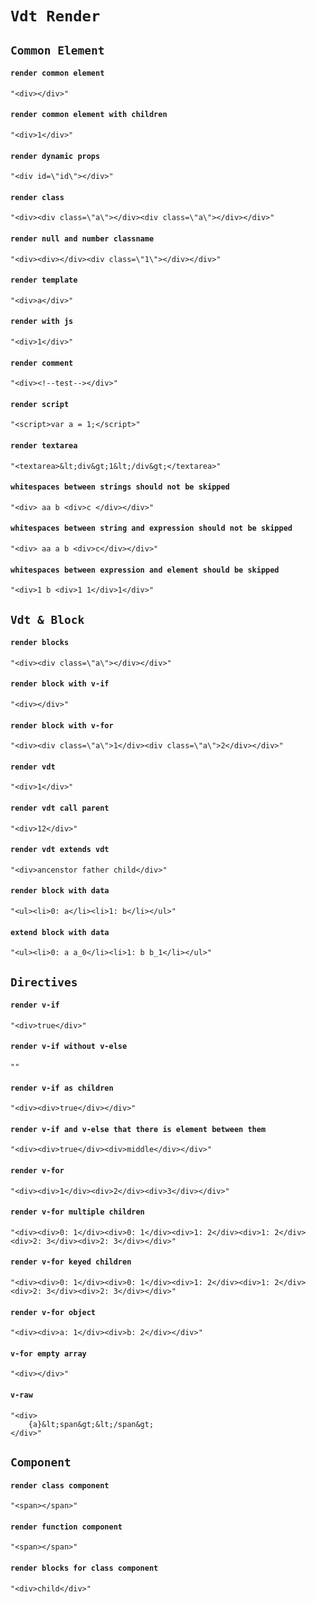 # `Vdt Render`

## `Common Element`

####   `render common element`

```
"<div></div>"
```

####   `render common element with children`

```
"<div>1</div>"
```

####   `render dynamic props`

```
"<div id=\"id\"></div>"
```

####   `render class`

```
"<div><div class=\"a\"></div><div class=\"a\"></div></div>"
```

####   `render null and number classname`

```
"<div><div></div><div class=\"1\"></div></div>"
```

####   `render template`

```
"<div>a</div>"
```

####   `render with js`

```
"<div>1</div>"
```

####   `render comment`

```
"<div><!--test--></div>"
```

####   `render script`

```
"<script>var a = 1;</script>"
```

####   `render textarea`

```
"<textarea>&lt;div&gt;1&lt;/div&gt;</textarea>"
```

####   `whitespaces between strings should not be skipped`

```
"<div> aa b <div>c </div></div>"
```

####   `whitespaces between string and expression should not be skipped`

```
"<div> aa a b <div>c</div></div>"
```

####   `whitespaces between expression and element should be skipped`

```
"<div>1 b <div>1 1</div>1</div>"
```

## `Vdt & Block`

####   `render blocks`

```
"<div><div class=\"a\"></div></div>"
```

####   `render block with v-if`

```
"<div></div>"
```

####   `render block with v-for`

```
"<div><div class=\"a\">1</div><div class=\"a\">2</div></div>"
```

####   `render vdt`

```
"<div>1</div>"
```

####   `render vdt call parent`

```
"<div>12</div>"
```

####   `render vdt extends vdt`

```
"<div>ancenstor father child</div>"
```

####   `render block with data`

```
"<ul><li>0: a</li><li>1: b</li></ul>"
```

####   `extend block with data`

```
"<ul><li>0: a a_0</li><li>1: b b_1</li></ul>"
```

## `Directives`

####   `render v-if`

```
"<div>true</div>"
```

####   `render v-if without v-else`

```
""
```

####   `render v-if as children`

```
"<div><div>true</div></div>"
```

####   `render v-if and v-else that there is element between them`

```
"<div><div>true</div><div>middle</div></div>"
```

####   `render v-for`

```
"<div><div>1</div><div>2</div><div>3</div></div>"
```

####   `render v-for multiple children`

```
"<div><div>0: 1</div><div>0: 1</div><div>1: 2</div><div>1: 2</div><div>2: 3</div><div>2: 3</div></div>"
```

####   `render v-for keyed children`

```
"<div><div>0: 1</div><div>0: 1</div><div>1: 2</div><div>1: 2</div><div>2: 3</div><div>2: 3</div></div>"
```

####   `render v-for object`

```
"<div><div>a: 1</div><div>b: 2</div></div>"
```

####   `v-for empty array`

```
"<div></div>"
```

####   `v-raw`

```
"<div>
    {a}&lt;span&gt;&lt;/span&gt;
</div>"
```

## `Component`

####   `render class component`

```
"<span></span>"
```

####   `render function component`

```
"<span></span>"
```

####   `render blocks for class component`

```
"<div>child</div>"
```

